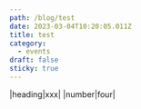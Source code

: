```yaml
---
path: /blog/test
date: 2023-03-04T10:20:05.011Z
title: test
category:
  - events
draft: false
sticky: true
---
```

|heading|xxx|
|number|four|
